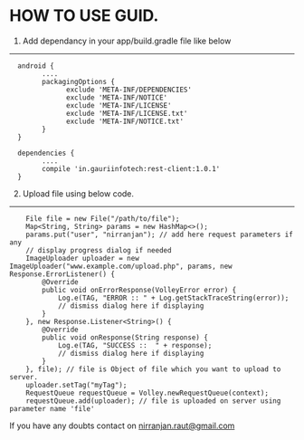 HOW TO USE GUID.
==============

1) Add dependancy in your app/build.gradle file like below
--------------

      android {
            ....
            packagingOptions {
                  exclude 'META-INF/DEPENDENCIES'
                  exclude 'META-INF/NOTICE'
                  exclude 'META-INF/LICENSE'
                  exclude 'META-INF/LICENSE.txt'
                  exclude 'META-INF/NOTICE.txt'
            }
      }

      dependencies {
            ....
            compile 'in.gauriinfotech:rest-client:1.0.1'
      }

2) Upload file using below code.
--------------

        File file = new File("/path/to/file");
        Map<String, String> params = new HashMap<>();
        params.put("user", "nirranjan"); // add here request parameters if any
        // display progress dialog if needed
        ImageUploader uploader = new ImageUploader("www.example.com/upload.php", params, new Response.ErrorListener() {
            @Override
            public void onErrorResponse(VolleyError error) {
                Log.e(TAG, "ERROR :: " + Log.getStackTraceString(error));
                // dismiss dialog here if displaying
            }
        }, new Response.Listener<String>() {
            @Override
            public void onResponse(String response) {
                Log.e(TAG, "SUCCESS ::  " + response);
                // dismiss dialog here if displaying
            }
        }, file); // file is Object of file which you want to upload to server.
        uploader.setTag("myTag");
        RequestQueue requestQueue = Volley.newRequestQueue(context);
        requestQueue.add(uploader); // file is uploaded on server using parameter name 'file'


If you have any doubts contact on nirranjan.raut@gmail.com
